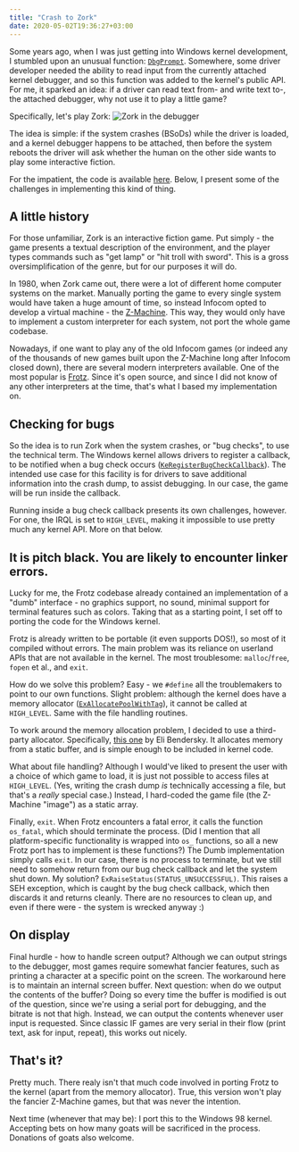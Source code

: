 ```yaml
---
title: "Crash to Zork"
date: 2020-05-02T19:36:27+03:00
---
```


Some years ago, when I was just getting into Windows kernel development,
I stumbled upon an unusual function: [`DbgPrompt`][DbgPrompt]. Somewhere, some
driver developer needed the ability to read input from the currently attached
kernel debugger, and so this function was added to the kernel's public API.
For me, it sparked an idea: if a driver can read text from- and write text to-, the
attached debugger, why not use it to play a little game?

Specifically, let's play Zork:
![Zork in the debugger](/img/zork.gif)

The idea is simple: if the system crashes (BSoDs) while the driver is loaded, and
a kernel debugger happens to be attached, then before the system reboots the driver will
ask whether the human on the other side wants to play some interactive fiction.

For the impatient, the code is available [here][source]. Below, I present some
of the challenges in implementing this kind of thing.

## A little history

For those unfamiliar, Zork is an interactive fiction game. Put simply - the game
presents a textual description of the environment, and the player types commands
such as "get lamp" or "hit troll with sword". This is a gross oversimplification
of the genre, but for our purposes it will do.

In 1980, when Zork came out, there were a lot of different
home computer systems on the market. Manually porting the game to every single
system would have taken a huge amount of time, so instead Infocom opted to develop
a virtual machine - the [Z-Machine][Z-Machine]. This way, they would only have to
implement a custom interpreter for each system, not port the whole game codebase.

Nowadays, if one want to play any of the old Infocom games (or indeed any of the
thousands of new games built upon the Z-Machine long after Infocom closed down), there
are several modern interpreters available. One of the most popular is [Frotz][Frotz].
Since it's open source, and since I did not know of any other interpreters at the time,
that's what I based my implementation on.

## Checking for bugs

So the idea is to run Zork when the system crashes, or "bug checks",
to use the technical term. The Windows kernel allows drivers to register a callback,
to be notified when a bug check occurs
([`KeRegisterBugCheckCallback`][KeRegisterBugCheckCallback]). The intended use case for
this facility is for drivers to save additional information into the crash dump,
to assist debugging. In our case, the game will be run inside the callback.

Running inside a bug check callback presents its own challenges, however. For one,
the IRQL is set to `HIGH_LEVEL`, making it impossible to use pretty much any kernel API.
More on that below.

## It is pitch black. You are likely to encounter linker errors.

Lucky for me, the Frotz codebase already contained an implementation of a "dumb"
interface - no graphics support, no sound, minimal support for terminal features
such as colors. Taking that as a starting point, I set off to porting the code
for the Windows kernel.

Frotz is already written to be portable (it even supports DOS!), so most of it
compiled without errors. The main problem was its reliance on userland APIs that
are not available in the kernel. The most troublesome: `malloc`/`free`, `fopen` et al.,
and `exit`.

How do we solve this problem? Easy - we `#define` all the troublemakers to point
to our own functions. Slight problem: although the kernel does have a memory allocator
([`ExAllocatePoolWithTag`][ExAllocatePoolWithTag]), it cannot be called at `HIGH_LEVEL`.
Same with the file handling routines.

To work around the memory allocation problem, I decided to use a third-party allocator.
Specifically, [this one][memmgr] by Eli Bendersky. It allocates memory from a static
buffer, and is simple enough to be included in kernel code.

What about file handling? Although I would've liked to present the user with a choice
of which game to load, it is just not possible to access files at `HIGH_LEVEL`. (Yes,
writing the crash dump *is* technically accessing a file, but that's a *really*
special case.) Instead, I hard-coded the game file (the Z-Machine "image") as a static
array.

Finally, `exit`. When Frotz encounters a fatal error, it calls the function `os_fatal`,
which should terminate the process. (Did I mention that all platform-specific
functionality is wrapped into `os_` functions, so all a new Frotz port has to
implement is these functions?) The Dumb implementation simply calls `exit`.
In our case, there is no process to terminate, but we still need to somehow return from
our bug check callback and let the system shut down. My solution?
`ExRaiseStatus(STATUS_UNSUCCESSFUL)`. This raises a SEH exception, which is caught
by the bug check callback, which then discards it and returns cleanly. There are
no resources to clean up, and even if there were - the system is wrecked anyway :)

## On display

Final hurdle - how to handle screen output? Although we can output strings to
the debugger, most games require somewhat fancier features, such as printing a character
at a specific point on the screen. The workaround here is to maintain an internal
screen buffer. Next question: when do we output the contents of the buffer?
Doing so every time the buffer is modified is out of the question, since we're using
a serial port for debugging, and the bitrate is not that high. Instead, we can output
the contents whenever user input is requested. Since classic IF games are very
serial in their flow (print text, ask for input, repeat), this works out nicely.

## That's it?

Pretty much. There realy isn't that much code involved in porting Frotz to the kernel
(apart from the memory allocator). True, this version won't play the fancier
Z-Machine games, but that was never the intention.

Next time (whenever that may be): I port this to the Windows 98 kernel.
Accepting bets on how many goats will be sacrificed in the process. Donations of goats
also welcome.


[DbgPrompt]: https://docs.microsoft.com/en-us/windows-hardware/drivers/ddi/ntddk/nf-ntddk-dbgprompt
    "DbgPrompt function documentation"

[source]: https://github.com/mbikovitsky/frotz/tree/crash-to-frotz/src/crash
    "Crash to Zork source code"

[Z-Machine]: https://en.wikipedia.org/wiki/Z-machine
    "Z-Machine - Wikipedia"

[Frotz]: https://davidgriffith.gitlab.io/frotz/
    "Frotz Z-Machine interpreter"

[KeRegisterBugCheckCallback]: https://docs.microsoft.com/en-us/windows-hardware/drivers/ddi/wdm/nf-wdm-keregisterbugcheckcallback
    "KeRegisterBugCheckCallback function documentation"

[ExAllocatePoolWithTag]: https://docs.microsoft.com/en-us/windows-hardware/drivers/ddi/wdm/nf-wdm-exallocatepoolwithtag
    "ExAllocatePoolWithTag function documentation"

[memmgr]: https://eli.thegreenplace.net/2008/10/17/memmgr-a-fixed-pool-memory-allocator/
    "memmgr - a fixed-pool memory allocator"
